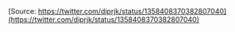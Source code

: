 [Source: https://twitter.com/diprjk/status/1358408370382807040](https://twitter.com/diprjk/status/1358408370382807040)